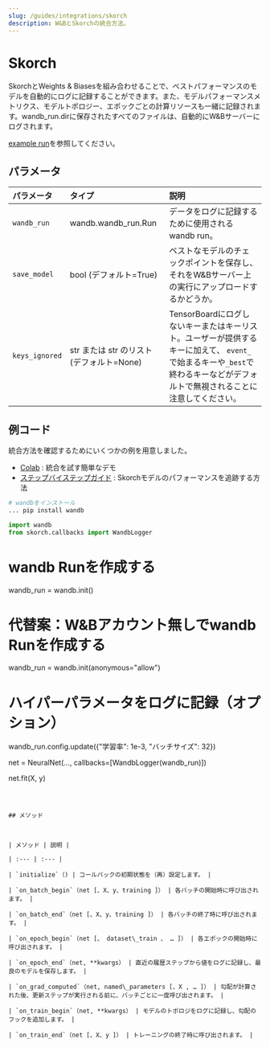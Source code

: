 ```yaml
---
slug: /guides/integrations/skorch
description: W&BとSkorchの統合方法。
---
```


# Skorch

SkorchとWeights & Biasesを組み合わせることで、ベストパフォーマンスのモデルを自動的にログに記録することができます。また、モデルパフォーマンスメトリクス、モデルトポロジー、エポックごとの計算リソースも一緒に記録されます。wandb_run.dirに保存されたすべてのファイルは、自動的にW&Bサーバーにログされます。

[example run](https://app.wandb.ai/borisd13/skorch/runs/s20or4ct?workspace=user-borisd13)を参照してください。

## パラメータ

| パラメータ | タイプ | 説明 |
| :--- | :--- | :--- |
| `wandb_run` |  wandb.wandb_run.Run | データをログに記録するために使用されるwandb run。|
|`save_model` | bool (デフォルト=True)| ベストなモデルのチェックポイントを保存し、それをW&Bサーバー上の実行にアップロードするかどうか。|
|`keys_ignored`| str または str のリスト (デフォルト=None) | TensorBoardにログしないキーまたはキーリスト。ユーザーが提供するキーに加えて、 `event_`で始まるキーや`_best`で終わるキーなどがデフォルトで無視されることに注意してください。|

## 例コード

統合方法を確認するためにいくつかの例を用意しました。

* [Colab](https://colab.research.google.com/drive/1Bo8SqN1wNPMKv5Bn9NjwGecBxzFlaNZn?usp=sharing) : 統合を試す簡単なデモ
* [ステップバイステップガイド](https://app.wandb.ai/cayush/uncategorized/reports/Automate-Kaggle-model-training-with-Skorch-and-W%26B--Vmlldzo4NTQ1NQ) : Skorchモデルのパフォーマンスを追跡する方法

```python
# wandbをインストール
... pip install wandb

import wandb
from skorch.callbacks import WandbLogger
```
# wandb Runを作成する

wandb_run = wandb.init()

# 代替案：W&Bアカウント無しでwandb Runを作成する

wandb_run = wandb.init(anonymous="allow")



# ハイパーパラメータをログに記録（オプション）

wandb_run.config.update({"学習率": 1e-3, "バッチサイズ": 32})



net = NeuralNet(..., callbacks=[WandbLogger(wandb_run)])

net.fit(X, y)

```



## メソッド



| メソッド | 説明 |

| :--- | :--- |

| `initialize`（) | コールバックの初期状態を（再）設定します。 |

| `on_batch_begin`（net [、X、y、training ]） | 各バッチの開始時に呼び出されます。 |

| `on_batch_end`（net [、X、y、training ]） | 各バッチの終了時に呼び出されます。 |

| `on_epoch_begin`（net [、 dataset\_train 、 … ]） | 各エポックの開始時に呼び出されます。 |

| `on_epoch_end`（net, **kwargs） | 直近の履歴ステップから値をログに記録し、最良のモデルを保存します。 |

| `on_grad_computed`（net, named\_parameters [、X , … ]） | 勾配が計算された後、更新ステップが実行される前に、バッチごとに一度呼び出されます。 |

| `on_train_begin`（net, **kwargs） | モデルのトポロジをログに記録し、勾配のフックを追加します。 |

| `on_train_end`（net [、X、y ]） | トレーニングの終了時に呼び出されます。 |